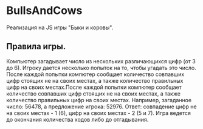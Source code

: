 # BullsAndCows
</h1>Реализация на JS игры "Быки и коровы".</h1>
<h2>Правила игры.</h2>
Компьютер загадывает число из нескольких различающихся цифр (от 3 до 6). Игроку дается несколько попыток на то, чтобы угадать это число.
После каждой попытки компютер сообщает количество совпавших цифр стоящих не на своих местах, а также количество правильных цифр на своих местах.После каждой попытки компютер сообщает количество совпавших цифр стоящих не на своих местах, а также количество правильных цифр на своих местах.
Например, загаданное число: 56478, а предложение игрока: 52976.
Ответ: совпадение цифр не на своих местах - 1 (6), цифр на своих местах - 2 (5 и 7).
Игра ведется до окончания количества ходов либо до отгадывания.
